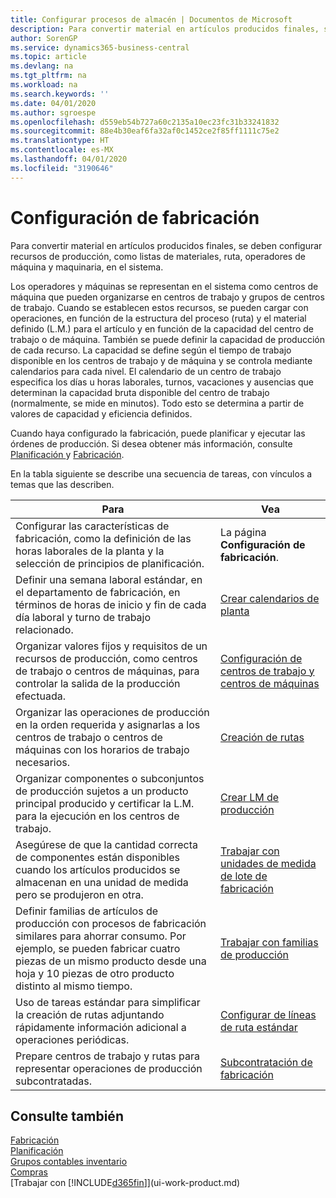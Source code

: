```yaml
---
title: Configurar procesos de almacén | Documentos de Microsoft
description: Para convertir material en artículos producidos finales, se deben configurar recursos de producción, como listas de materiales, ruta, operadores de máquina y maquinaria, en el sistema.
author: SorenGP
ms.service: dynamics365-business-central
ms.topic: article
ms.devlang: na
ms.tgt_pltfrm: na
ms.workload: na
ms.search.keywords: ''
ms.date: 04/01/2020
ms.author: sgroespe
ms.openlocfilehash: d559eb54b727a60c2135a10ec23fc31b33241832
ms.sourcegitcommit: 88e4b30eaf6fa32af0c1452ce2f85ff1111c75e2
ms.translationtype: HT
ms.contentlocale: es-MX
ms.lasthandoff: 04/01/2020
ms.locfileid: "3190646"
---
```

# <a name="setting-up-manufacturing"></a>Configuración de fabricación
Para convertir material en artículos producidos finales, se deben configurar recursos de producción, como listas de materiales, ruta, operadores de máquina y maquinaria, en el sistema.

Los operadores y máquinas se representan en el sistema como centros de máquina que pueden organizarse en centros de trabajo y grupos de centros de trabajo. Cuando se establecen estos recursos, se pueden cargar con operaciones, en función de la estructura del proceso (ruta) y el material definido (L.M.) para el artículo y en función de la capacidad del centro de trabajo o de máquina. También se puede definir la capacidad de producción de cada recurso. La capacidad se define según el tiempo de trabajo disponible en los centros de trabajo y de máquina y se controla mediante calendarios para cada nivel. El calendario de un centro de trabajo especifica los días u horas laborales, turnos, vacaciones y ausencias que determinan la capacidad bruta disponible del centro de trabajo (normalmente, se mide en minutos). Todo esto se determina a partir de valores de capacidad y eficiencia definidos.  

Cuando haya configurado la fabricación, puede planificar y ejecutar las órdenes de producción. Si desea obtener más información, consulte [Planificación ](production-planning.md) y [Fabricación](production-manage-manufacturing.md).  

 En la tabla siguiente se describe una secuencia de tareas, con vínculos a temas que las describen.   

|**Para**|**Vea**|  
|------------|-------------|  
|Configurar las características de fabricación, como la definición de las horas laborales de la planta y la selección de principios de planificación.|La página **Configuración de fabricación**.|  
|Definir una semana laboral estándar, en el departamento de fabricación, en términos de horas de inicio y fin de cada día laboral y turno de trabajo relacionado.|[Crear calendarios de planta](production-how-to-create-work-center-calendars.md)|  
|Organizar valores fijos y requisitos de un recursos de producción, como centros de trabajo o centros de máquinas, para controlar la salida de la producción efectuada.|[Configuración de centros de trabajo y centros de máquinas](production-how-to-set-up-work-and-machine-centers.md)|
|Organizar las operaciones de producción en la orden requerida y asignarlas a los centros de trabajo o centros de máquinas con los horarios de trabajo necesarios.|[Creación de rutas](production-how-to-create-routings.md)|
|Organizar componentes o subconjuntos de producción sujetos a un producto principal producido y certificar la L.M. para la ejecución en los centros de trabajo.|[Crear LM de producción](production-how-to-create-production-boms.md)|
|Asegúrese de que la cantidad correcta de componentes están disponibles cuando los artículos producidos se almacenan en una unidad de medida pero se produjeron en otra.|[Trabajar con unidades de medida de lote de fabricación](production-how-to-use-the-manufacturing-batch-unit-of-measure.md)|  
|Definir familias de artículos de producción con procesos de fabricación similares para ahorrar consumo. Por ejemplo, se pueden fabricar cuatro piezas de un mismo producto desde una hoja y 10 piezas de otro producto distinto al mismo tiempo.|[Trabajar con familias de producción](production-how-work-family.md)|
|Uso de tareas estándar para simplificar la creación de rutas adjuntando rápidamente información adicional a operaciones periódicas.|[Configurar de líneas de ruta estándar](production-how-set-up-standard-routing-lines.md)|  
|Prepare centros de trabajo y rutas para representar operaciones de producción subcontratadas.|[Subcontratación de fabricación](production-how-to-subcontract-manufacturing.md)|  

## <a name="see-also"></a>Consulte también
[Fabricación](production-manage-manufacturing.md)    
[Planificación](production-planning.md)   
[Grupos contables inventario](inventory-manage-inventory.md)  
[Compras](purchasing-manage-purchasing.md)  
[Trabajar con [!INCLUDE[d365fin](includes/d365fin_md.md)]](ui-work-product.md)
